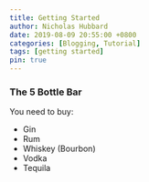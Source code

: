 ```yaml
---
title: Getting Started
author: Nicholas Hubbard
date: 2019-08-09 20:55:00 +0800
categories: [Blogging, Tutorial]
tags: [getting started]
pin: true
---
```


### The 5 Bottle Bar

You need to buy:
* Gin
* Rum
* Whiskey (Bourbon)
* Vodka
* Tequila